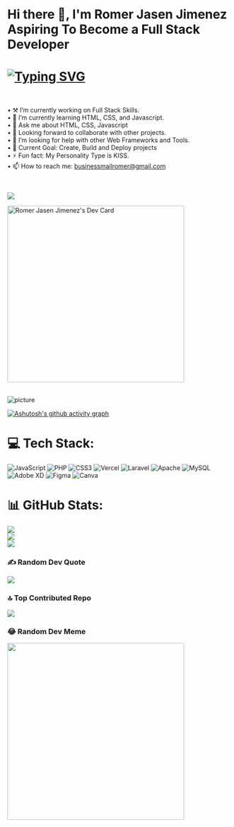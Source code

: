 <div>
 <h1>Hi there 👋, I'm Romer Jasen Jimenez Aspiring To Become a Full Stack Developer</h1>
 
</div>
<div>
 <h1>
  <a href="https://git.io/typing-svg"><img src="https://readme-typing-svg.herokuapp.com?font=Fira+Code&weight=700&size=22&duration=3000&pause=1000&color=F75579&random=false&width=435&lines=BS+Information+Technology+Student.;Laravel+%7C+Self-taught+Developer.;PHP+%7C+Node+JS+%7C+Blades." alt="Typing SVG" /></a>
 </h1>
</div>
<br>
  

  
• ⚒ I’m currently working on  Full Stack Skills. <br>
• 🌱 I’m currently learning HTML, CSS, and Javascript. <br>
• 💬 Ask me about HTML, CSS, Javascript<br>
• 🤝 Looking forward to collaborate with other projects.<br>
• 🤔 I’m looking for help with other Web Frameworks and Tools.<br>
• 🎯 Current Goal: Create, Build and Deploy projects<br>
• ⚡ Fun fact: My Personality Type is KISS.<br>
• 📫 How to reach me: businessmailromer@gmail.com<br>

</div>
<br>

![](https://komarev.com/ghpvc/?username=devfastated&base=1690)

<div style="
  position: abosulte;
  float: right;
  top: -100px;
 ">
<a width="10px" height="50px" href="https://app.daily.dev/linuzen"><img src="https://api.daily.dev/devcards/04520767960c4dd7ade4a7d91d98bec1.png?r=fyt" width="400" alt="Romer Jasen Jimenez's Dev Card"/></a>
<div/>

<br>

![picture](https://raw.githubusercontent.com/saadeghi/saadeghi/master/dino.gif)

[![Ashutosh's github activity graph](https://github-readme-activity-graph.vercel.app/graph?username=devfastated&theme=dracula)](https://github.com/ashutosh00710/github-readme-activity-graph)

# 💻 Tech Stack:
 ![JavaScript](https://img.shields.io/badge/javascript-%23323330.svg?style=for-the-badge&logo=javascript&logoColor=%23F7DF1E) ![PHP](https://img.shields.io/badge/php-%23777BB4.svg?style=for-the-badge&logo=php&logoColor=white) ![CSS3](https://img.shields.io/badge/css3-%231572B6.svg?style=for-the-badge&logo=css3&logoColor=white) ![Vercel](https://img.shields.io/badge/vercel-%23000000.svg?style=for-the-badge&logo=vercel&logoColor=white) ![Laravel](https://img.shields.io/badge/laravel-%23FF2D20.svg?style=for-the-badge&logo=laravel&logoColor=white) ![Apache](https://img.shields.io/badge/apache-%23D42029.svg?style=for-the-badge&logo=apache&logoColor=white) ![MySQL](https://img.shields.io/badge/mysql-%2300000f.svg?style=for-the-badge&logo=mysql&logoColor=white) ![Adobe XD](https://img.shields.io/badge/Adobe%20XD-470137?style=for-the-badge&logo=Adobe%20XD&logoColor=#FF61F6) ![Figma](https://img.shields.io/badge/figma-%23F24E1E.svg?style=for-the-badge&logo=figma&logoColor=white) ![Canva](https://img.shields.io/badge/Canva-%2300C4CC.svg?style=for-the-badge&logo=Canva&logoColor=white)

 
# 📊 GitHub Stats:
![](https://github-readme-stats.vercel.app/api?username=devfastated&theme=tokyonight&hide_border=false&include_all_commits=true&count_private=true)<br/>
![](https://github-readme-streak-stats.herokuapp.com/?user=devfastated&theme=tokyonight&hide_border=false)<br/>
![](https://github-readme-stats.vercel.app/api/top-langs/?username=devfastated&theme=tokyonight&hide_border=false&include_all_commits=true&count_private=true&layout=compact)

### ✍️ Random Dev Quote
![](https://quotes-github-readme.vercel.app/api?type=horizontal&theme=radical)

### 🔝 Top Contributed Repo
![](https://github-contributor-stats.vercel.app/api?username=devfastated&limit=5&theme=dark&combine_all_yearly_contributions=true)

### 😂 Random Dev Meme
<img src='https://randommeme-five.vercel.app/' style="height: 400px;"/>


